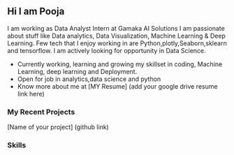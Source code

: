 ## Hi I am Pooja
I am working as Data Analyst Intern at Gamaka AI Solutions
I am passionate about stuff like Data analytics, Data Visualization, Machine Learning & Deep Learning.
Few tech that I enjoy working in are Python,plotly,Seaborn,sklearn and tensorflow. I am actively looking for opportunity in Data Science.

- Currently working, learning and growing my skillset in coding, Machine Learning, deep learning and Deployment.
- Open for job in analytics,data science and python
- Know more about me at [MY Resume] (add your google drive resume link here)

### My Recent Projects
[Name of your project] (github link)

### Skills

